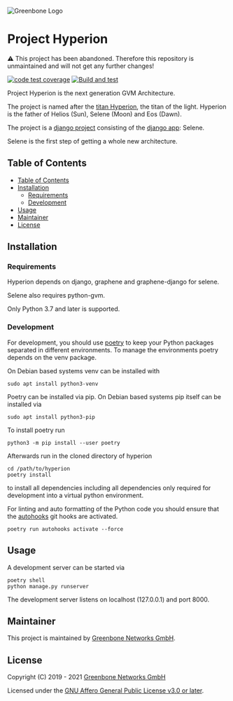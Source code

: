 ![Greenbone Logo](https://www.greenbone.net/wp-content/uploads/gb_logo_resilience_horizontal.png)

# Project Hyperion <!-- omit in toc -->

:warning: This project has been abandoned. Therefore this repository is unmaintained and will not get any further changes!

[![code test coverage](https://codecov.io/gh/greenbone/hyperion/branch/master/graph/badge.svg)](https://codecov.io/gh/greenbone/hyperion)
[![Build and test](https://github.com/greenbone/hyperion/actions/workflows/ci-python.yml/badge.svg)](https://github.com/greenbone/hyperion/actions/workflows/ci-python.yml)

Project Hyperion is the next generation GVM Architecture.

The project is named after the [titan Hyperion](https://en.wikipedia.org/wiki/Hyperion_(Titan)),
the titan of the light. Hyperion is the father of Helios (Sun), Selene (Moon)
and Eos (Dawn).

The project is a [django project](https://docs.djangoproject.com/en/3.0/intro/tutorial01/#creating-a-project)
consisting of the [django app](https://docs.djangoproject.com/en/3.0/ref/applications/):
Selene.

Selene is the first step of getting a whole new architecture.
  
## Table of Contents

- [Table of Contents](#table-of-contents)
- [Installation](#installation)
  - [Requirements](#requirements)
  - [Development](#development)
- [Usage](#usage)
- [Maintainer](#maintainer)
- [License](#license)

## Installation

### Requirements

Hyperion depends on django, graphene and graphene-django for selene.

Selene also requires python-gvm.

Only Python 3.7 and later is supported.

### Development

For development, you should use [poetry](https://python-poetry.org/) to keep
your Python packages separated in different environments. To manage the
environments poetry depends on the venv package.

On Debian based systems venv can be installed with

    sudo apt install python3-venv

Poetry can be installed via pip. On Debian based systems pip itself can be
installed via

    sudo apt install python3-pip

To install poetry run

    python3 -m pip install --user poetry

Afterwards run in the cloned directory of hyperion

    cd /path/to/hyperion
    poetry install

to install all dependencies including all dependencies only required for
development into a virtual python environment.

For linting and auto formatting of the Python code you should ensure that the
[autohooks](https://github.com/greenbone/autohooks) git hooks are activated.

    poetry run autohooks activate --force

## Usage

A development server can be started via

    poetry shell
    python manage.py runserver

The development server listens on localhost (127.0.0.1) and port 8000.

## Maintainer

This project is maintained by [Greenbone Networks GmbH](https://www.greenbone.net/).

## License

Copyright (C) 2019 - 2021 [Greenbone Networks GmbH](https://www.greenbone.net/)

Licensed under the [GNU Affero General Public License v3.0 or later](LICENSE).
